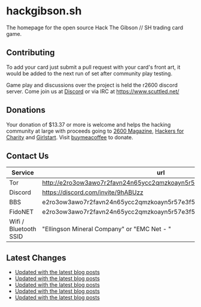 # hackgibson.sh
The homepage for the open source Hack The Gibson // SH trading card game.


## Contributing

To add your card just submit a pull request with your card's front art, it would be added to the next run of set after community play testing.

Game play and discussions over the project is held the r2600 discord server. Come join us at [Discord](https://discord.com/invite/9hABUzz) or via IRC at https://www.scuttled.net/


## Donations

Your donation of $13.37 or more is welcome and helps the hacking community at large with proceeds going to [2600 Magazine](https://2600.com/), [Hackers for Charity](https://hackersforcharity.org) and [Girlstart](https://girlstart.org).  Visit [buymeacoffee](https://www.buymeacoffee.com/hackgibson.sh) to donate.


## Contact Us

Service | url
-|-
Tor | http://e2ro3ow3awo7r2favn24n65ycc2qmzkoayn5r57e3f56nvjwdcgg32ad.onion
Discord | https://discord.com/invite/9hABUzz
BBS | e2ro3ow3awo7r2favn24n65ycc2qmzkoayn5r57e3f56nvjwdcgg32ad.onion:23
FidoNET | e2ro3ow3awo7r2favn24n65ycc2qmzkoayn5r57e3f56nvjwdcgg32ad.onion:24554
Wifi / Bluetooth SSID | "Ellingson Mineral Company" or "EMC Net - <fidonet address>"

## Latest Changes
<!-- BLOG-POST-LIST:START -->
- [Updated with the latest blog posts](https://github.com/DFW2600/hackgibson.sh/commit/bfa111709355c847503913daf755e3cfcea0e378)
- [Updated with the latest blog posts](https://github.com/DFW2600/hackgibson.sh/commit/ae0d9a3ff1a06696f24632efb9dac7e07e0633ec)
- [Updated with the latest blog posts](https://github.com/DFW2600/hackgibson.sh/commit/dd2377a74e36845a9e72d7b9435fe1d3c37db3e5)
- [Updated with the latest blog posts](https://github.com/DFW2600/hackgibson.sh/commit/71396b6ebf2f5527f327b81e1ff5ab4f1b57474a)
- [Updated with the latest blog posts](https://github.com/DFW2600/hackgibson.sh/commit/89e577c6df97a9fe1b49c88707a66c4802770df1)
<!-- BLOG-POST-LIST:END -->
